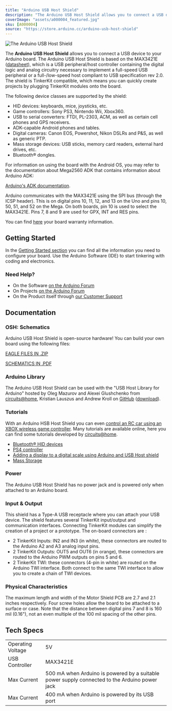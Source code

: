 ```yaml
---
title: "Arduino USB Host Shield"
description: "The Arduino USB Host Shield allows you to connect a USB device to your Arduino."
coverImage: "assets/a000004_featured.jpg"
sku: [A000004]
source: "https://store.arduino.cc/arduino-usb-host-shield"
---
```


![The Arduino USB Host Shield](./assets/a000004_featured.jpg)

The **Arduino USB Host Shield** allows you to connect a USB device to your Arduino board. The Arduino USB Host Shield is based on the MAX3421E ([datasheet](http://www.maximintegrated.com/datasheet/index.mvp/id/3639)), which is a USB peripheral/host controller containing the digital logic and analog circuitry necessary to implement a full-speed USB peripheral or a full-/low-speed host compliant to USB specification rev 2.0\. The shield is TinkerKit compatible, which means you can quickly create projects by plugging TinkerKit modules onto the board.

The following device classes are supported by the shield:

* HID devices: keyboards, mice, joysticks, etc.
* Game controllers: Sony PS3, Nintendo Wii, Xbox360.
* USB to serial converters: FTDI, PL-2303, ACM, as well as certain cell phones and GPS receivers.
* ADK-capable Android phones and tables.
* Digital cameras: Canon EOS, Powershot, Nikon DSLRs and P&S, as well as generic PTP.
* Mass storage devices: USB sticks, memory card readers, external hard drives, etc.
* Bluetooth® dongles.

For information on using the board with the Android OS, you may refer to the documentation about Mega2560 ADK that contains information about Arduino ADK:

[Arduino's ADK documentation](https://www.arduino.cc/en/Guide/ArduinoADK).

Arduino communicates with the MAX3421E using the SPI bus (through the ICSP header). This is on digital pins 10, 11, 12, and 13 on the Uno and pins 10, 50, 51, and 52 on the Mega. On both boards, pin 10 is used to select the MAX3421E. Pins 7, 8 and 9 are used for GPX, INT and RES pins.

You can find [here](https://www.arduino.cc/en/Main/warranty) your board warranty information.

## Getting Started

In the [Getting Started section](https://www.arduino.cc/en/Guide/HomePage) you can find all the information you need to configure your board. Use the Arduino Software (IDE) to start tinkering with coding and electronics.

### Need Help?

* On the Software [on the Arduino Forum](https://forum.arduino.cc/index.php?topic=443558.0)
* On Projects [on the Arduino Forum](https://forum.arduino.cc/index.php?board=3.0)
* On the Product itself through [our Customer Support](https://store.arduino.cc/store-support)

## Documentation

### OSH: Schematics

Arduino USB Host Shield is open-source hardware! You can build your own board using the following files:

[EAGLE FILES IN .ZIP](https://www.arduino.cc/en/uploads/Main/USBHostShield-Rev2.zip)

[SCHEMATICS IN .PDF](https://www.arduino.cc/en/uploads/Main/USBHostShield-Rev2.pdf)

### Arduino Library

The Arduino USB Host Shield can be used with the "USB Host Library for Arduino" hosted by Oleg Mazurov and Alexei Glushchenko from [circuits@home](https://circuitsathome.com/), Kristian Lauszus and Andrew Kroll on [GitHub](https://github.com/felis/USB_Host_Shield_2.0) ([download](https://github.com/felis/USB_Host_Shield_2.0/archive/master.zip)).

### Tutorials

With an Arduino HSB Host Shield you can even [control an RC car using an XBOX wireless game controller](https://create.arduino.cc/projecthub/Arduino_Scuola/joystick-controlled-rc-car-076b7f). Many tutorials are available online, here you can find some tutorials developed by [circuits@home](https://chome.nerpa.tech/).

* [Bluetooth® HID devices](https://chome.nerpa.tech/mcu/arduino/bluetooth-hid-devices-now-supported-by-the-usb-host-library/)
* [PS4 controller](https://chome.nerpa.tech/mcu/arduino/ps4-controller-support-for-the-usb-host-library/)
* [Adding a display to a digital scale using Arduino and USB Host shield](https://chome.nerpa.tech/mcu/adding-a-display-to-a-digital-scale-using-arduino-and-usb-host-shield/)
* [Mass Storage](https://chome.nerpa.tech/mcu/mass-storage-support-for-usb-host-library-2-0-released/comment-page-1/)

### Power

The Arduino USB Host Shield has no power jack and is powered only when attached to an Arduino board.

### Input & Output

This shield has a Type-A USB receptacle where you can attach your USB device. The shield features several TinkerKit input/output and communication interfaces. Connecting TinkerKit modules can simplify the creation of a project or a prototype. The on-board connectors are :

* 2 TinkerKit Inputs: IN2 and IN3 (in white), these connectors are routed to the Arduino A2 and A3 analog input pins.
* 2 TinkerKit Outputs: OUT5 and OUT6 (in orange), these connectors are routed to the Arduino PWM outputs on pins 5 and 6.
* 2 TinkerKit TWI: these connectors (4-pin in white) are routed on the Arduino TWI interface. Both connect to the same TWI interface to allow you to create a chain of TWI devices.

### Physical Characteristics

The maximum length and width of the Motor Shield PCB are 2.7 and 2.1 inches respectively. Four screw holes allow the board to be attached to a surface or case. Note that the distance between digital pins 7 and 8 is 160 mil (0.16"), not an even multiple of the 100 mil spacing of the other pins.

## Tech Specs

|                   |                                                                                               |
| ----------------- | --------------------------------------------------------------------------------------------- |
| Operating Voltage | 5V                                                                                            |
| USB Controller    | MAX3421E                                                                                      |
| Max Current       | 500 mA when Arduino is powered by a suitable power supply connected to the Arduino power jack |
| Max Current       | 400 mA when Arduino is powered by its USB port                                                |
